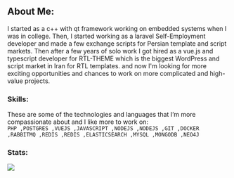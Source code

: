 ## About Me:
I started as a c++ with qt framework working on embedded systems when I was in college. Then, I started working as a laravel Self-Employment developer and made a few exchange scripts for Persian template and script markets.
Then after a few years of solo work I got hired as a vue.js and typescript developer for RTL-THEME which is the biggest WordPress and script market in Iran for RTL templates. and now I'm looking for more exciting opportunities and chances to work on more complicated and high-value projects.

### Skills:
These are some of the technologies and languages that I’m more compassionate about and I like more to work on:</br>
`PHP ,POSTGRES ,VUEJS ,JAVASCRIPT ,NODEJS ,NODEJS ,GIT ,DOCKER ,RABBITMQ ,REDIS ,REDIS ,ELASTICSEARCH ,MYSQL ,MONGODB ,NEO4J`

### Stats:
![](https://github-readme-stats.vercel.app/api?username=alirezamires&hide_border=false&include_all_commits=true&count_private=false)</br>
